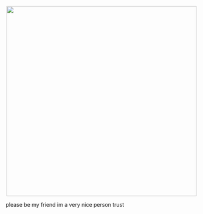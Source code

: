 <p align="center">
  <img width="500" src="https://github.com/user-attachments/assets/f59125b7-98cd-4eb1-8931-09f4f0ef661a">
</p>
please be my friend im a very nice person trust
